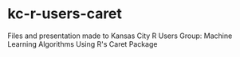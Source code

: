 kc-r-users-caret
================

Files and presentation made to Kansas City R Users Group:  Machine Learning Algorithms Using R's Caret Package
